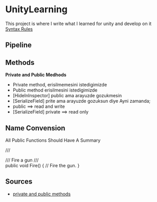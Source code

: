 # UnityLearning
This project is where I write what I learned for unity and develop on it <br/>
[Syntax Rules](https://docs.github.com/en/get-started/writing-on-github/getting-started-with-writing-and-formatting-on-github/basic-writing-and-formatting-syntax)
## Pipeline

## Methods

**Private and Public Medhods**
- Private method,  erisilmemesini istedigimizde
- Public method erisilmesini istedigimizde 
- [HideInInspector] public ama arayuzde gozukmesin
- [SerializeField] prite ama arayuzde gozuksun diye
Ayni zamanda; 
- public ==> read and write
- [SerializeField] private ==> read only
## Name Convension
All Public Functions Should Have A Summary

/// <summary>
/// Fire a gun
/// </summary>
public void Fire()
{
// Fire the gun.
}



## Sources
- [private and public methods](https://stackoverflow.com/questions/52906797/when-should-i-use-public-private-or-serializefield-unity-c-sharp)
